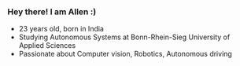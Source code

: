 ### Hey there! I am Allen :)

* 23 years old, born in India
* Studying Autonomous Systems at Bonn-Rhein-Sieg University of Applied Sciences
* Passionate about Computer vision, Robotics, Autonomous driving
